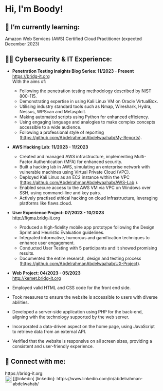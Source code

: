 <h1>Hi, I'm Boody! </h1>
<h2>🌱 I’m currently learning:</h2>
Amazon Web Services (AWS) Certified Cloud Practitioner (expected December 2023)

<h2>👨‍💻 Cybersecurity & IT Experience:</h2>

- <b>Penetration Testing Insights Blog Series: 	11/2023 - Present</b> <br />
  https://bridg-it.org  <br />
  With the aims of: <br />
  - Following the penetration testing methodology described by NIST 800-115. <br/>
  - Demonstrating expertise in using Kali Linux VM on Oracle VirtualBox.<br/>
  - Utilising industry standard tools such as Nmap, Wireshark, Hydra, Nessus, WPScan and Metasploit.<br/>
  - Making automated scripts using Python for enhanced efficiency.<br/>
  - Using engaging language and analogies to make complex concepts accessible to a wide audience.<br/>
  - Following a professional style of reporting (https://github.com/AbdelrahmanAbdelwaahab/My-Reports).

- <b>AWS Hacking Lab:	11/2023 - 11/2023 </b> <br />
  - Created and managed AWS infrastructure, implementing Multi-Factor Authentication (MFA) for enhanced security. <br/>
  - Built a hacking lab in AWS, simulating an enterprise network with vulnerable machines using Virtual Private Cloud (VPC). <br/>
  - Deployed Kali Linux as an EC2 instance within the VPC (https://github.com/AbdelrahmanAbdelwaahab/AWS-Lab ). <br/>
  - Enabled secure access to the AWS VM via VPC on Windows over SSH, using command-line and key pairs. <br/>
  - Actively practised ethical hacking on cloud infrastructure, leveraging platforms like flaws.cloud. <br/>

- <b>User Experience Project: 	07/2023 - 10/2023 </b> <br />
  http://figma.bridg-it.org  <br />
  - Produced a high-fidelity mobile app prototype following the Design Sprint and Heuristic Evaluation guidelines. <br/>
  - Integrated informative, humorous  and gamification techniques to enhance user engagement. <br/>
  - Conducted User Testing with 5 participants and it showed promising results. <br/>
  - Documented the entire research, design and testing process (https://github.com/AbdelrahmanAbdelwaahab/UX-Project). <br/>

 - <b>Web Project: 	04/2023 - 05/2023 </b> <br />
   http://kemet.bridg-it.org  <br />
  - Employed valid HTML and CSS code for the front end side. <br/>
  - Took measures to ensure the website is accessible to users with diverse abilities. <br/>
  - Developed a server-side application using PHP for the back-end, aligning with the technology supported by the web server. <br/>
  - Incorporated a data-driven aspect on the home page, using JavaScript to retrieve data from an external API. <br/>
  - Verified that the website is responsive on all screen sizes, providing a consistent and user-friendly experience. <br/>
  


<h2> 🤳 Connect with me:</h2>
https://bridg-it.org <br/>
[<img align="left" alt="JoshMadakor | LinkedIn" width="22px" src="https://cdn.jsdelivr.net/npm/simple-icons@v3/icons/linkedin.svg" />][linkedin]
[linkedin]: https://www.linkedin.com/in/abdelrahman-abdelwahab/
